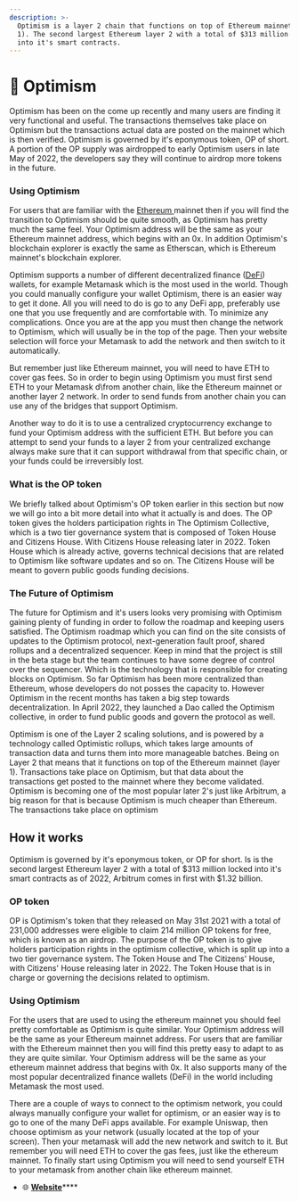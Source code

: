 ```yaml
---
description: >-
  Optimism is a layer 2 chain that functions on top of Ethereum mainnet (layer
  1). The second largest Ethereum layer 2 with a total of $313 million locked
  into it's smart contracts.
---
```


# 🔴 Optimism

Optimism has been on the come up recently and many users are finding it very functional and useful. The transactions themselves take place on Optimism but the transactions actual data are posted on the mainnet which is then verified. Optimism is governed by it's eponymous token, OP of short. A portion of the OP supply was airdropped to early Optimism users in late May of 2022, the developers say they will continue to airdrop more tokens in the future.&#x20;

### Using Optimism

For users that are familiar with the [Ethereum ](../ethereum/)mainnet then if you will find the transition to Optimism should be quite smooth, as Optimism has pretty much the same feel. Your Optimism address will be the same as your Ethereum mainnet address, which begins with an 0x. In addition Optimism's blockchain explorer is exactly the same as Etherscan, which is Ethereum mainnet's blockchain explorer.&#x20;

Optimism supports a number of different decentralized finance ([DeFi](../../../beginner/lessons/economics/defi/)) wallets, for example Metamask which is the most used in the world. Though you could manually configure your wallet Optimism, there is an easier way to get it done. All you will need to do is go to any DeFi app, preferably use one that you use frequently and are comfortable with. To minimize any complications. Once you are at the app you must then change the network to Optimism, which will usually be in the top of the page. Then your website selection will force your Metamask to add the network and then switch to it automatically.&#x20;

But remember just like Ethereum mainnet, you will need to have ETH to cover gas fees. So in order to begin using Optimism you must first send ETH to your Metamask d\from another chain, like the Ethereum mainnet or another layer 2 network. In order to send funds from another chain you can use any of the bridges that support Optimism.&#x20;

Another way to do it is to use a centralized cryptocurrency exchange to fund your Optimism address with the sufficient ETH. But before you can attempt to send your funds to a layer 2 from your centralized exchange always make sure that it can support withdrawal from that specific chain, or your funds could be irreversibly lost.&#x20;

### What is the OP token

We briefly talked about Optimism's OP token earlier in this section but now we will go into a bit more detail into what it actually is and does. The OP token gives the holders participation rights in The Optimism Collective, which is a two tier governance system that is composed of Token House and Citizens House. With Citizens House releasing later in 2022. Token House which is already active, governs technical decisions that are related to Optimism like software updates and so on. The Citizens House will be meant to govern public goods funding decisions.&#x20;

### The Future of Optimism

The future for Optimism and it's users looks very promising with Optimism gaining plenty of funding in order to follow the roadmap and keeping users satisfied. The Optimism roadmap which you can find on the site consists of updates to the Optimism protocol, next-generation fault proof, shared rollups and a decentralized sequencer. Keep in mind that the project is still in the beta stage but the team continues to have some degree of control over the sequencer. Which is the technology that is responsible for creating blocks on Optimism. So far Optimism has been more centralized than Ethereum, whose developers do not posses the capacity to. However Optimism in the recent months has taken a big step towards decentralization. In April 2022, they launched a Dao called the Optimism collective, in order to fund public goods and govern the protocol as well.&#x20;

Optimism is one of the Layer 2 scaling solutions, and is powered by a technology called Optimistic rollups, which takes large amounts of transaction data and turns them into more manageable batches. Being on Layer 2 that means that it functions on top of the Ethereum mainnet (layer 1). Transactions take place on Optimism, but that data about the transactions get posted to the mainnet where they become validated. Optimism is becoming one of the most popular later 2's just like Arbitrum, a big reason for that is because Optimism is much cheaper than Ethereum. The transactions take place on optimism&#x20;

## How it works&#x20;

Optimism is governed by it's eponymous token, or OP for short. Is is the second largest Ethereum layer 2 with a total of $313 million locked into it's smart contracts as of 2022, Arbitrum comes in first with $1.32 billion.&#x20;

### OP token&#x20;

OP is Optimism's token that they released on May 31st 2021 with a total of 231,000 addresses were eligible to claim 214 million OP tokens for free, which is known as an airdrop. The purpose of the OP token is to give holders participation rights in the optimism collective, which is split up into a two tier governance system. The Token House and The Citizens' House, with Citizens' House releasing later in 2022. The Token House that is in charge or governing the decisions related to optimism.&#x20;

### Using Optimism&#x20;

For the users that are used to using the ethereum mainnet you should feel pretty comfortable as Optimism is quite similar. Your Optimism address will be the same as your Ethereum mainnet address. For users that are familiar with the Ethereum mainnet then you will find this pretty easy to adapt to as they are quite similar. Your Optimism address will be the same as your ethereum mainnet address that begins with 0x. It also supports many of the most popular decentralized finance wallets (DeFi) in the world including Metamask the most used.&#x20;

There are a couple of ways to connect to the optimism network, you could always manually configure your wallet for optimism, or an easier way is to go to one of the many DeFi apps available. For example Uniswap, then choose optimism as your network (usually located at the top of your screen). Then your metamask will add the new network and switch to it. But remember you will need ETH to cover the gas fees, just like the ethereum mainnet. To finally start using Optimism you will need to send yourself ETH to your metamask from another chain like ethereum mainnet.&#x20;





* 🌐 [**Website**](https://optimism.io)****
